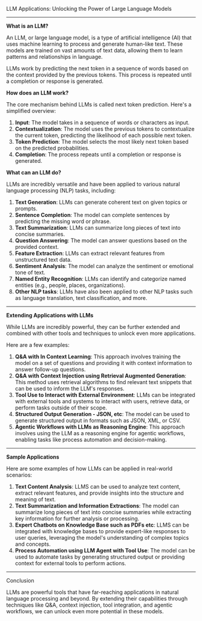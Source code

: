 LLM Applications: Unlocking the Power of Large Language Models

---

**What is an LLM?**

An LLM, or large language model, is a type of artificial intelligence (AI) that uses machine learning to process and generate human-like text. These models are trained on vast amounts of text data, allowing them to learn patterns and relationships in language.

LLMs work by predicting the next token in a sequence of words based on the context provided by the previous tokens. This process is repeated until a completion or response is generated.

**How does an LLM work?**

The core mechanism behind LLMs is called next token prediction. Here's a simplified overview:

1. **Input**: The model takes in a sequence of words or characters as input.
2. **Contextualization**: The model uses the previous tokens to contextualize the current token, predicting the likelihood of each possible next token.
3. **Token Prediction**: The model selects the most likely next token based on the predicted probabilities.
4. **Completion**: The process repeats until a completion or response is generated.

**What can an LLM do?**

LLMs are incredibly versatile and have been applied to various natural language processing (NLP) tasks, including:

1. **Text Generation**: LLMs can generate coherent text on given topics or prompts.
2. **Sentence Completion**: The model can complete sentences by predicting the missing word or phrase.
3. **Text Summarization**: LLMs can summarize long pieces of text into concise summaries.
4. **Question Answering**: The model can answer questions based on the provided context.
5. **Feature Extraction**: LLMs can extract relevant features from unstructured text data.
6. **Sentiment Analysis**: The model can analyze the sentiment or emotional tone of text.
7. **Named Entity Recognition**: LLMs can identify and categorize named entities (e.g., people, places, organizations).
8. **Other NLP tasks**: LLMs have also been applied to other NLP tasks such as language translation, text classification, and more.

---

**Extending Applications with LLMs**

While LLMs are incredibly powerful, they can be further extended and combined with other tools and techniques to unlock even more applications.

Here are a few examples:

1. **Q&A with In Context Learning**: This approach involves training the model on a set of questions and providing it with context information to answer follow-up questions.
2. **Q&A with Context Injection using Retrieval Augmented Generation**: This method uses retrieval algorithms to find relevant text snippets that can be used to inform the LLM's responses.
3. **Tool Use to Interact with External Environment**: LLMs can be integrated with external tools and systems to interact with users, retrieve data, or perform tasks outside of their scope.
4. **Structured Output Generation - JSON, etc**: The model can be used to generate structured output in formats such as JSON, XML, or CSV.
5. **Agentic Workflows with LLMs as Reasoning Engine**: This approach involves using the LLM as a reasoning engine for agentic workflows, enabling tasks like process automation and decision-making.

---

**Sample Applications**

Here are some examples of how LLMs can be applied in real-world scenarios:

1. **Text Content Analysis**: LLMS can be used to analyze text content, extract relevant features, and provide insights into the structure and meaning of text.
2. **Text Summarization and Information Extractions**: The model can summarize long pieces of text into concise summaries while extracting key information for further analysis or processing.
3. **Expert Chatbots on Knowledge Base such as PDFs etc**: LLMS can be integrated with knowledge bases to provide expert-like responses to user queries, leveraging the model's understanding of complex topics and concepts.
4. **Process Automation using LLM Agent with Tool Use**: The model can be used to automate tasks by generating structured output or providing context for external tools to perform actions.

---

Conclusion

LLMs are powerful tools that have far-reaching applications in natural language processing and beyond. By extending their capabilities through techniques like Q&A, context injection, tool integration, and agentic workflows, we can unlock even more potential in these models.

